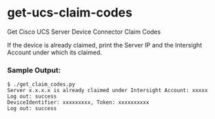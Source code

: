 # get-ucs-claim-codes
Get Cisco UCS Server Device Connector Claim Codes

If the device is already claimed, print the Server IP and the Intersight Account under which its claimed. 

### Sample Output:

```
$ ./get_claim_codes.py
Server x.x.x.x is already claimed under Intersight Account: xxxxx
Log out: success
DeviceIdentifier: xxxxxxxxx, Token: xxxxxxxxxx
Log out: success
```
